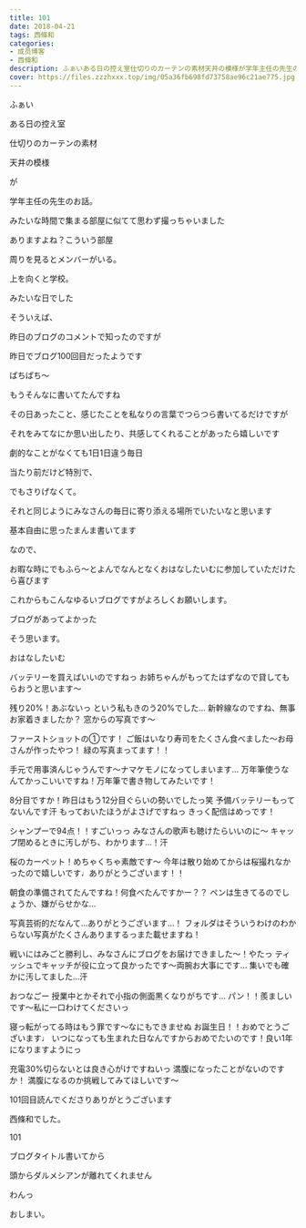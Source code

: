 ```yaml
---
title: 101
date: 2018-04-21
tags: 西條和
categories: 
- 成员博客
- 西條和
description: ふぁいある日の控え室仕切りのカーテンの素材天井の模様が学年主任の先生のお話。...
cover: https://files.zzzhxxx.top/img/05a36fb698fd73758ae96c21ae775.jpg 
---
```


















ふぁい








ある日の控え室









仕切りのカーテンの素材










天井の模様







が






学年主任の先生のお話。







みたいな時間で集まる部屋に似てて思わず撮っちゃいました










ありますよね？こういう部屋










周りを見るとメンバーがいる。










上を向くと学校。










みたいな日でした











そういえば、









昨日のブログのコメントで知ったのですが











昨日でブログ100回目だったようです








ぱちぱち〜











もうそんなに書いてたんですね










その日あったこと、感じたことを私なりの言葉でつらつら書いてるだけですが









それをみてなにか思い出したり、共感してくれることがあったら嬉しいです









劇的なことがなくても1日1日違う毎日










当たり前だけど特別で、







でもさりげなくて。










それと同じようにみなさんの毎日に寄り添える場所でいたいなと思います









基本自由に思ったまんま書いてます







なので、





お暇な時にでもふら〜とよんでなんとなくおはなしたいむに参加していただけたら喜びます










これからもこんなゆるいブログですがよろしくお願いします。












ブログがあってよかった









そう思います。








おはなしたいむ





バッテリーを買えばいいのですねっ
お姉ちゃんがもってたはずなので貸してもらおうと思います〜




残り20%！あぶないっ
という私もきのう20%でした…
新幹線なのですね、無事お家着きましたか？
窓からの写真です〜





ファーストショットの①です！
ご飯はいなり寿司をたくさん食べました〜お母さんが作ったやつ！
緑の写真まってます！！





手元で用事済んじゃうんです〜ナマケモノになってしまいます…
万年筆使うなんてかっこいいですね！万年筆で書き物してみたいです！





8分目ですか！昨日はもう12分目ぐらいの勢いでしたっ笑
予備バッテリーもってないんです汗
もっておいたほうがよさげですねっ
きっく配信はめっです！





シャンプーで94点！！すごいっっ
みなさんの歌声も聴けたらいいのに〜
キャップ閉めるときに汚しがち、わかります…！汗





桜のカーペット！めちゃくちゃ素敵です〜
今年は散り始めてからは桜撮れなかったので嬉しいです♩ありがとうございます！！






朝食の準備されてたんですね！何食べたんですかー？？
ペンは生きてるのでしょうか、嫌がらせかな…





写真芸術的だなんて…ありがとうございます…！
フォルダはそういうわけのわからない写真がたくさんありまするっまた載せますね！





戦いにはみごと勝利し、みなさんにブログをお届けできました〜！やたっ
ティッシュでキャッチが役に立って良かったです〜両腕お大事にです…
集いでも確かに汚してました…汗






おつなごー
授業中とかそれで小指の側面黒くなりがちです…
パン！！羨ましいです〜私に一口わけてくださいっ






寝っ転がってる時はもう罪です〜なにもできませぬ
お誕生日！！おめでとうございます♩
いつになっても生まれた日なんですからおめでたいのです！良い1年になりますようにっ







充電30%切らないとは良き心がけですねいっ
満腹になったことがないのですか！
満腹になるのか挑戦してみてほしいです〜







101回目読んでくださりありがとうございます










西條和でした。







101






ブログタイトル書いてから













頭からダルメシアンが離れてくれません







わんっ









おしまい。


